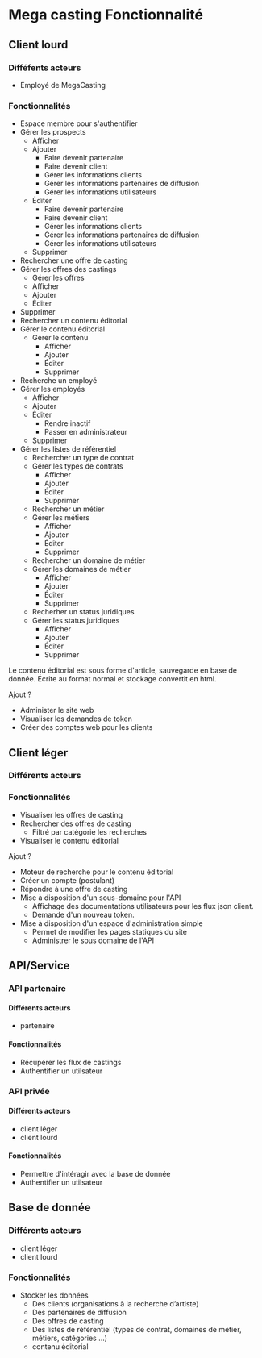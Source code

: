 # Mega casting Fonctionnalité

## Client lourd

### Difféfents acteurs

- Employé de MegaCasting

### Fonctionnalités

- Espace membre pour s'authentifier
- Gérer les prospects
  - Afficher
  - Ajouter
    - Faire devenir partenaire
    - Faire devenir client
    - Gérer les informations clients
    - Gérer les informations partenaires de diffusion
    - Gérer les informations utilisateurs
  - Éditer
    - Faire devenir partenaire
    - Faire devenir client
    - Gérer les informations clients
    - Gérer les informations partenaires de diffusion
    - Gérer les informations utilisateurs
  - Supprimer
- Rechercher une offre de casting
- Gérer les offres des castings
  - Gérer les offres
  - Afficher
  - Ajouter
  - Éditer
- Supprimer           
- Rechercher un contenu éditorial
- Gérer le contenu éditorial
  - Gérer le contenu
    - Afficher
    - Ajouter
    - Éditer
    - Supprimer
- Recherche un employé
- Gérer les employés
  - Afficher
  - Ajouter
  - Éditer
    - Rendre inactif
    - Passer en administrateur
  - Supprimer
- Gérer les listes de référentiel
  - Rechercher un type de contrat
  - Gérer les types de contrats
    - Afficher
    - Ajouter
    - Éditer
    - Supprimer
  - Rechercher un métier
  - Gérer les métiers
    - Afficher
    - Ajouter
    - Éditer
    - Supprimer
  - Rechercher un domaine de métier
  - Gérer les domaines de métier
    - Afficher
    - Ajouter
    - Éditer
    - Supprimer
  - Recherher un status juridiques
  - Gérer les status juridiques
    - Afficher
    - Ajouter
    - Éditer
    - Supprimer

Le contenu éditorial est sous forme d'article, sauvegarde en base de donnée. Écrite au format normal et stockage convertit en html.

Ajout ?

- Administer le site web
- Visualiser les demandes de token
- Créer des comptes web pour les clients

## Client léger

### Différents acteurs

### Fonctionnalités

- Visualiser les offres de casting
- Rechercher des offres de casting
  - Filtré par catégorie les recherches
- Visualiser le contenu éditorial  

Ajout ?

- Moteur de recherche pour le contenu éditorial
- Créer un compte (postulant)
- Répondre à une offre de casting
- Mise à disposition d'un sous-domaine pour l'API
  - Affichage des documentations utilisateurs pour les flux json client.
  - Demande d'un nouveau token.
- Mise à disposition d'un espace d'administration simple
  - Permet de modifier les pages statiques du site
  - Administrer le sous domaine de l'API

## API/Service

### API partenaire

#### Différents acteurs

- partenaire

#### Fonctionnalités

- Récupérer les flux de castings
- Authentifier un utilsateur

### API privée

#### Différents acteurs

- client léger
- client lourd

#### Fonctionnalités
- Permettre d'intéragir avec la base de donnée
- Authentifier un utilsateur

## Base de donnée

### Différents acteurs

- client léger
- client lourd

### Fonctionnalités

- Stocker les données
  - Des clients (organisations à la recherche d’artiste)
  - Des partenaires de diffusion
  - Des offres de casting
  - Des listes de référentiel (types de contrat, domaines de métier, métiers, catégories ...)
  - contenu éditorial